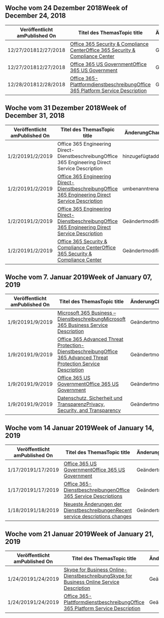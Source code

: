<!-- This file is generated automatically each week. Changes made to this file will be overwritten.-->




## <a name="week-of-december-24-2018"></a><span data-ttu-id="5c430-101">Woche vom 24 Dezember 2018</span><span class="sxs-lookup"><span data-stu-id="5c430-101">Week of December 24, 2018</span></span>


| <span data-ttu-id="5c430-102">Veröffentlicht am</span><span class="sxs-lookup"><span data-stu-id="5c430-102">Published On</span></span> |<span data-ttu-id="5c430-103">Titel des Themas</span><span class="sxs-lookup"><span data-stu-id="5c430-103">Topic title</span></span> | <span data-ttu-id="5c430-104">Änderung</span><span class="sxs-lookup"><span data-stu-id="5c430-104">Change</span></span> |
|------|------------|--------|
| <span data-ttu-id="5c430-105">12/27/2018</span><span class="sxs-lookup"><span data-stu-id="5c430-105">12/27/2018</span></span> | [<span data-ttu-id="5c430-106">Office 365 Security & Compliance Center</span><span class="sxs-lookup"><span data-stu-id="5c430-106">Office 365 Security & Compliance Center</span></span>](/Office365/ServiceDescriptions/office-365-platform-service-description/office-365-securitycompliance-center) | <span data-ttu-id="5c430-107">Geändert</span><span class="sxs-lookup"><span data-stu-id="5c430-107">modified</span></span> |
| <span data-ttu-id="5c430-108">12/27/2018</span><span class="sxs-lookup"><span data-stu-id="5c430-108">12/27/2018</span></span> | [<span data-ttu-id="5c430-109">Office 365 US Government</span><span class="sxs-lookup"><span data-stu-id="5c430-109">Office 365 US Government</span></span>](/Office365/ServiceDescriptions/office-365-platform-service-description/office-365-us-government/office-365-us-government) | <span data-ttu-id="5c430-110">Geändert</span><span class="sxs-lookup"><span data-stu-id="5c430-110">modified</span></span> |
| <span data-ttu-id="5c430-111">12/28/2018</span><span class="sxs-lookup"><span data-stu-id="5c430-111">12/28/2018</span></span> | [<span data-ttu-id="5c430-112">Office 365-Plattformdienstbeschreibung</span><span class="sxs-lookup"><span data-stu-id="5c430-112">Office 365 Platform Service Description</span></span>](/Office365/ServiceDescriptions/office-365-platform-service-description/office-365-platform-service-description) | <span data-ttu-id="5c430-113">Geändert</span><span class="sxs-lookup"><span data-stu-id="5c430-113">modified</span></span> |


## <a name="week-of-december-31-2018"></a><span data-ttu-id="5c430-114">Woche vom 31 Dezember 2018</span><span class="sxs-lookup"><span data-stu-id="5c430-114">Week of December 31, 2018</span></span>


| <span data-ttu-id="5c430-115">Veröffentlicht am</span><span class="sxs-lookup"><span data-stu-id="5c430-115">Published On</span></span> |<span data-ttu-id="5c430-116">Titel des Themas</span><span class="sxs-lookup"><span data-stu-id="5c430-116">Topic title</span></span> | <span data-ttu-id="5c430-117">Änderung</span><span class="sxs-lookup"><span data-stu-id="5c430-117">Change</span></span> |
|------|------------|--------|
| <span data-ttu-id="5c430-118">1/2/2019</span><span class="sxs-lookup"><span data-stu-id="5c430-118">1/2/2019</span></span> | <span data-ttu-id="5c430-119">Office 365 Engineering Direct-Dienstbeschreibung</span><span class="sxs-lookup"><span data-stu-id="5c430-119">Office 365 Engineering Direct Service Description</span></span> | <span data-ttu-id="5c430-120">hinzugefügt</span><span class="sxs-lookup"><span data-stu-id="5c430-120">added</span></span> |
| <span data-ttu-id="5c430-121">1/2/2019</span><span class="sxs-lookup"><span data-stu-id="5c430-121">1/2/2019</span></span> | [<span data-ttu-id="5c430-122">Office 365 Engineering Direct-Dienstbeschreibung</span><span class="sxs-lookup"><span data-stu-id="5c430-122">Office 365 Engineering Direct Service Description</span></span>](/Office365/ServiceDescriptions/office-365-engineering-direct-service-description) | <span data-ttu-id="5c430-123">umbenannt</span><span class="sxs-lookup"><span data-stu-id="5c430-123">renamed</span></span> |
| <span data-ttu-id="5c430-124">1/2/2019</span><span class="sxs-lookup"><span data-stu-id="5c430-124">1/2/2019</span></span> | [<span data-ttu-id="5c430-125">Office 365 Engineering Direct-Dienstbeschreibung</span><span class="sxs-lookup"><span data-stu-id="5c430-125">Office 365 Engineering Direct Service Description</span></span>](/Office365/ServiceDescriptions/office-365-engineering-direct-service-description) | <span data-ttu-id="5c430-126">Geändert</span><span class="sxs-lookup"><span data-stu-id="5c430-126">modified</span></span> |
| <span data-ttu-id="5c430-127">1/2/2019</span><span class="sxs-lookup"><span data-stu-id="5c430-127">1/2/2019</span></span> | [<span data-ttu-id="5c430-128">Office 365 Security & Compliance Center</span><span class="sxs-lookup"><span data-stu-id="5c430-128">Office 365 Security & Compliance Center</span></span>](/Office365/ServiceDescriptions/office-365-platform-service-description/office-365-securitycompliance-center) | <span data-ttu-id="5c430-129">Geändert</span><span class="sxs-lookup"><span data-stu-id="5c430-129">modified</span></span> |


## <a name="week-of-january-07-2019"></a><span data-ttu-id="5c430-130">Woche vom 7. Januar 2019</span><span class="sxs-lookup"><span data-stu-id="5c430-130">Week of January 07, 2019</span></span>


| <span data-ttu-id="5c430-131">Veröffentlicht am</span><span class="sxs-lookup"><span data-stu-id="5c430-131">Published On</span></span> |<span data-ttu-id="5c430-132">Titel des Themas</span><span class="sxs-lookup"><span data-stu-id="5c430-132">Topic title</span></span> | <span data-ttu-id="5c430-133">Änderung</span><span class="sxs-lookup"><span data-stu-id="5c430-133">Change</span></span> |
|------|------------|--------|
| <span data-ttu-id="5c430-134">1/9/2019</span><span class="sxs-lookup"><span data-stu-id="5c430-134">1/9/2019</span></span> | [<span data-ttu-id="5c430-135">Microsoft 365 Business – Dienstbeschreibung</span><span class="sxs-lookup"><span data-stu-id="5c430-135">Microsoft 365 Business Service Description</span></span>](/Office365/ServiceDescriptions/microsoft-365-business-service-description) | <span data-ttu-id="5c430-136">Geändert</span><span class="sxs-lookup"><span data-stu-id="5c430-136">modified</span></span> |
| <span data-ttu-id="5c430-137">1/9/2019</span><span class="sxs-lookup"><span data-stu-id="5c430-137">1/9/2019</span></span> | [<span data-ttu-id="5c430-138">Office 365 Advanced Threat Protection-Dienstbeschreibung</span><span class="sxs-lookup"><span data-stu-id="5c430-138">Office 365 Advanced Threat Protection Service Description</span></span>](/Office365/ServiceDescriptions/office-365-advanced-threat-protection-service-description) | <span data-ttu-id="5c430-139">Geändert</span><span class="sxs-lookup"><span data-stu-id="5c430-139">modified</span></span> |
| <span data-ttu-id="5c430-140">1/9/2019</span><span class="sxs-lookup"><span data-stu-id="5c430-140">1/9/2019</span></span> | [<span data-ttu-id="5c430-141">Office 365 US Government</span><span class="sxs-lookup"><span data-stu-id="5c430-141">Office 365 US Government</span></span>](/Office365/ServiceDescriptions/office-365-platform-service-description/office-365-us-government/office-365-us-government) | <span data-ttu-id="5c430-142">Geändert</span><span class="sxs-lookup"><span data-stu-id="5c430-142">modified</span></span> |
| <span data-ttu-id="5c430-143">1/9/2019</span><span class="sxs-lookup"><span data-stu-id="5c430-143">1/9/2019</span></span> | [<span data-ttu-id="5c430-144">Datenschutz, Sicherheit und Transparenz</span><span class="sxs-lookup"><span data-stu-id="5c430-144">Privacy, Security, and Transparency</span></span>](/Office365/ServiceDescriptions/office-365-platform-service-description/privacy-security-and-transparency) | <span data-ttu-id="5c430-145">Geändert</span><span class="sxs-lookup"><span data-stu-id="5c430-145">modified</span></span> |


## <a name="week-of-january-14-2019"></a><span data-ttu-id="5c430-146">Woche vom 14 Januar 2019</span><span class="sxs-lookup"><span data-stu-id="5c430-146">Week of January 14, 2019</span></span>


| <span data-ttu-id="5c430-147">Veröffentlicht am</span><span class="sxs-lookup"><span data-stu-id="5c430-147">Published On</span></span> |<span data-ttu-id="5c430-148">Titel des Themas</span><span class="sxs-lookup"><span data-stu-id="5c430-148">Topic title</span></span> | <span data-ttu-id="5c430-149">Änderung</span><span class="sxs-lookup"><span data-stu-id="5c430-149">Change</span></span> |
|------|------------|--------|
| <span data-ttu-id="5c430-150">1/17/2019</span><span class="sxs-lookup"><span data-stu-id="5c430-150">1/17/2019</span></span> | [<span data-ttu-id="5c430-151">Office 365 US Government</span><span class="sxs-lookup"><span data-stu-id="5c430-151">Office 365 US Government</span></span>](/Office365/ServiceDescriptions/office-365-platform-service-description/office-365-us-government/office-365-us-government) | <span data-ttu-id="5c430-152">Geändert</span><span class="sxs-lookup"><span data-stu-id="5c430-152">modified</span></span> |
| <span data-ttu-id="5c430-153">1/17/2019</span><span class="sxs-lookup"><span data-stu-id="5c430-153">1/17/2019</span></span> | [<span data-ttu-id="5c430-154">Office 365-Dienstbeschreibungen</span><span class="sxs-lookup"><span data-stu-id="5c430-154">Office 365 Service Descriptions </span></span>](/Office365/ServiceDescriptions/office-365-service-descriptions-technet-library) | <span data-ttu-id="5c430-155">Geändert</span><span class="sxs-lookup"><span data-stu-id="5c430-155">modified</span></span> |
| <span data-ttu-id="5c430-156">1/18/2019</span><span class="sxs-lookup"><span data-stu-id="5c430-156">1/18/2019</span></span> | [<span data-ttu-id="5c430-157">Neueste Änderungen der Dienstbeschreibungen</span><span class="sxs-lookup"><span data-stu-id="5c430-157">Recent service descriptions changes</span></span>](/Office365/ServiceDescriptions/recent-service-descriptions-changes) | <span data-ttu-id="5c430-158">Geändert</span><span class="sxs-lookup"><span data-stu-id="5c430-158">modified</span></span> |


## <a name="week-of-january-21-2019"></a><span data-ttu-id="5c430-159">Woche vom 21 Januar 2019</span><span class="sxs-lookup"><span data-stu-id="5c430-159">Week of January 21, 2019</span></span>


| <span data-ttu-id="5c430-160">Veröffentlicht am</span><span class="sxs-lookup"><span data-stu-id="5c430-160">Published On</span></span> |<span data-ttu-id="5c430-161">Titel des Themas</span><span class="sxs-lookup"><span data-stu-id="5c430-161">Topic title</span></span> | <span data-ttu-id="5c430-162">Änderung</span><span class="sxs-lookup"><span data-stu-id="5c430-162">Change</span></span> |
|------|------------|--------|
| <span data-ttu-id="5c430-163">1/24/2019</span><span class="sxs-lookup"><span data-stu-id="5c430-163">1/24/2019</span></span> | [<span data-ttu-id="5c430-164">Skype for Business Online-Dienstbeschreibung</span><span class="sxs-lookup"><span data-stu-id="5c430-164">Skype for Business Online Service Description</span></span>](/Office365/ServiceDescriptions/skype-for-business-online-service-description/skype-for-business-online-service-description) | <span data-ttu-id="5c430-165">Geändert</span><span class="sxs-lookup"><span data-stu-id="5c430-165">modified</span></span> |
| <span data-ttu-id="5c430-166">1/24/2019</span><span class="sxs-lookup"><span data-stu-id="5c430-166">1/24/2019</span></span> | [<span data-ttu-id="5c430-167">Office 365-Plattformdienstbeschreibung</span><span class="sxs-lookup"><span data-stu-id="5c430-167">Office 365 Platform Service Description</span></span>](/Office365/ServiceDescriptions/office-365-platform-service-description/office-365-platform-service-description) | <span data-ttu-id="5c430-168">Geändert</span><span class="sxs-lookup"><span data-stu-id="5c430-168">modified</span></span> |
